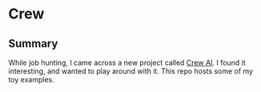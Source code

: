 # Crew

## Summary

While job hunting, I came across a new project called [Crew AI](https://github.com/joaomdmoura/crewAI). I found it interesting, and wanted to play around with it. This repo hosts some of my toy examples.
